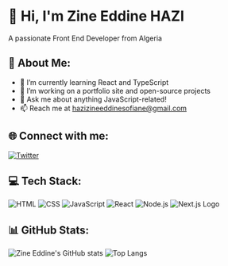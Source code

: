 # 👋 Hi, I'm Zine Eddine HAZI
A passionate Front End Developer from Algeria

## 💫 About Me:
- 🌱 I’m currently learning React and TypeScript
- 🔭 I’m working on a portfolio site and open-source projects
- 💬 Ask me about anything JavaScript-related!
- 📫 Reach me at hazizineeddinesofiane@gmail.com

## 🌐 Connect with me:
[![Twitter](https://img.shields.io/badge/Twitter-black?logo=twitter)](https://twitter.com/xiiniius)

## 💻 Tech Stack:
![HTML](https://img.shields.io/badge/-HTML5-E34F26?logo=html5&logoColor=white)
![CSS](https://img.shields.io/badge/-CSS3-1572B6?logo=css3)
![JavaScript](https://img.shields.io/badge/-JavaScript-F7DF1E?logo=javascript&logoColor=black)
![React](https://img.shields.io/badge/-React-61DAFB?logo=react)
![Node.js](https://img.shields.io/badge/-Node.js-339933?logo=node.js)
![Next.js Logo](https://raw.githubusercontent.com/vercel/next.js/canary/examples/app-playground/public/vercel.svg)

## 📊 GitHub Stats:
![Zine Eddine's GitHub stats](https://github-readme-stats.vercel.app/api?username=zineeddinehazi&show_icons=true&theme=tokyonight)
![Top Langs](https://github-readme-stats.vercel.app/api/top-langs/?username=zineeddinehazi&layout=compact)

